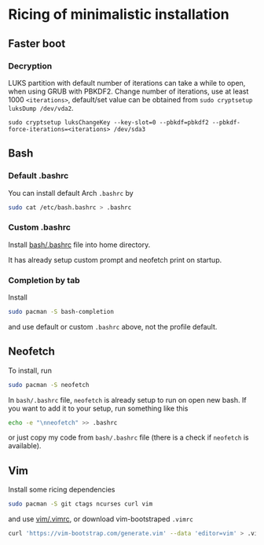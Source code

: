 # Ricing of minimalistic installation

## Faster boot

### Decryption

LUKS partition with default number of iterations can take a while to open, when using GRUB with PBKDF2. Change number of iterations, use at least 1000 `<iterations>`, default/set value can be obtained from `sudo cryptsetup luksDump /dev/vda2`.

```
sudo cryptsetup luksChangeKey --key-slot=0 --pbkdf=pbkdf2 --pbkdf-force-iterations=<iterations> /dev/sda3
```

## Bash

### Default .bashrc

You can install default Arch `.bashrc` by 

```bash
sudo cat /etc/bash.bashrc > .bashrc
```

### Custom .bashrc

Install [bash/.bashrc](bash/.bashrc) file into home directory.

It has already setup custom prompt and neofetch print on startup.

### Completion by tab

Install

```bash
sudo pacman -S bash-completion
```

and use default or custom `.bashrc` above, not the profile default.

## Neofetch

To install, run

```bash
sudo pacman -S neofetch
```

In `bash/.bashrc` file, `neofetch` is already setup to run on open new bash. If you want to add it to your setup, run something like this

```bash
echo -e "\nneofetch" >> .bashrc
```

or just copy my code from `bash/.bashrc` file (there is a check if `neofetch` is available).

## Vim

Install some ricing dependencies

```bash
sudo pacman -S git ctags ncurses curl vim
```

and use [vim/.vimrc](vim/.vimrc), or download vim-bootstraped `.vimrc`

```bash
curl 'https://vim-bootstrap.com/generate.vim' --data 'editor=vim' > .vimrc
```
